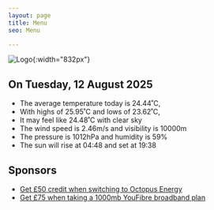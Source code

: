 ```yaml
---
layout: page
title: Menu
seo: Menu

---
```


![Logo](/images/logo.jpg){:width="832px"}

<!-- weather_marker starts -->
## On Tuesday, 12 August 2025

- The average temperature today is 24.44˚C,
- With highs of 25.95˚C and lows of 23.62˚C,
- It may feel like 24.48˚C with clear sky
- The wind speed is 2.46m/s and visibility is 10000m
- The pressure is 1012hPa and humidity is 59%
- The sun will rise at 04:48 and set at 19:38

<!-- weather_marker ends -->

## Sponsors

- [Get £50 credit when switching to Octopus Energy](https://bit.ly/3oD1nnS)
- [Get £75 when taking a 1000mb YouFibre broadband plan](https://aklam.io/91zWhU?)

